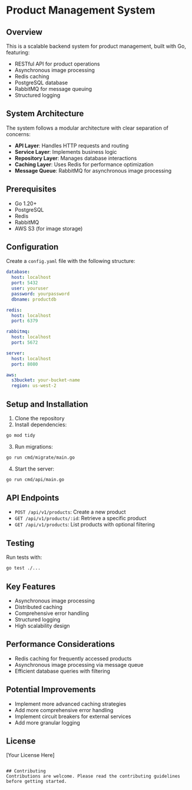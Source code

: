 # Product Management System

## Overview
This is a scalable backend system for product management, built with Go, featuring:
- RESTful API for product operations
- Asynchronous image processing
- Redis caching
- PostgreSQL database
- RabbitMQ for message queuing
- Structured logging

## System Architecture
The system follows a modular architecture with clear separation of concerns:
- **API Layer**: Handles HTTP requests and routing
- **Service Layer**: Implements business logic
- **Repository Layer**: Manages database interactions
- **Caching Layer**: Uses Redis for performance optimization
- **Message Queue**: RabbitMQ for asynchronous image processing

## Prerequisites
- Go 1.20+
- PostgreSQL
- Redis
- RabbitMQ
- AWS S3 (for image storage)

## Configuration
Create a `config.yaml` file with the following structure:
```yaml
database:
  host: localhost
  port: 5432
  user: youruser
  password: yourpassword
  dbname: productdb

redis:
  host: localhost
  port: 6379

rabbitmq:
  host: localhost
  port: 5672

server:
  host: localhost
  port: 8080

aws:
  s3bucket: your-bucket-name
  region: us-west-2
```

## Setup and Installation
1. Clone the repository
2. Install dependencies:
```bash
go mod tidy
```
3. Run migrations:
```bash
go run cmd/migrate/main.go
```
4. Start the server:
```bash
go run cmd/api/main.go
```

## API Endpoints
- `POST /api/v1/products`: Create a new product
- `GET /api/v1/products/:id`: Retrieve a specific product
- `GET /api/v1/products`: List products with optional filtering

## Testing
Run tests with:
```bash
go test ./...
```

## Key Features
- Asynchronous image processing
- Distributed caching
- Comprehensive error handling
- Structured logging
- High scalability design

## Performance Considerations
- Redis caching for frequently accessed products
- Asynchronous image processing via message queue
- Efficient database queries with filtering

## Potential Improvements
- Implement more advanced caching strategies
- Add more comprehensive error handling
- Implement circuit breakers for external services
- Add more granular logging

## License
[Your License Here]
```

## Contributing
Contributions are welcome. Please read the contributing guidelines before getting started.